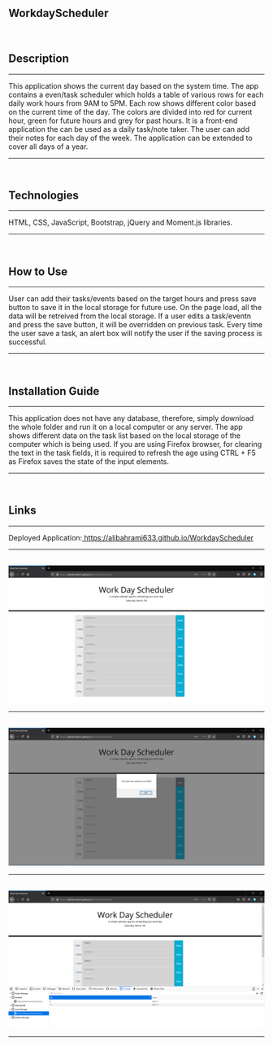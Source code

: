 ## WorkdayScheduler
<br>


## Description
<hr/>
    <p>
        This application shows the current day based on the system time. The app contains a even/task scheduler which holds a table of various rows for each daily work hours from 9AM to 5PM. 
        Each row shows different color based on the current time of the day. The colors are divided into red for current hour, green for future hours and grey for past hours.          It is a front-end application the can be used as a daily task/note taker. The user can add their notes for each day of the week. The application can be extended to cover all days of a year.
    </p>
<hr/>
<br>


## Technologies
<hr/>
    <p>
        HTML, CSS, JavaScript, Bootstrap, jQuery and Moment.js libraries.       
    </p>
<hr/>
<br>


## How to Use
<hr/>
    <p>
        User can add their tasks/events based on the target hours and press save button to save it in the local storage for future use.
        On the page load, all the data will be retreived from the local storage.
        If a user edits a task/eventn and press the save button, it will be overridden on previous task.
        Every time the user save a task, an alert box will notify the user if the saving process is successful. 
    </p>
<hr/>
<br>


## Installation Guide
<hr/>
    <p>
        This application does not have any database, therefore, simply download the whole folder and run it on a local computer or any server.
        The app shows different data on the task list based on the local storage of the computer which is being used.
        If you are using Firefox browser, for clearing the text in the task fields, it is required to refresh the age using CTRL + F5 as Firefox saves the state of the input elements.
    </p>
<hr/>
<br>


## Links

<hr/>
    <p>
        Deployed Application:<a href="https://alibahrami633.github.io/WorkdayScheduler/" target="_blank"> https://alibahrami633.github.io/WorkdayScheduler </a>
    </p>
<hr/>
<br>


<img src="https://raw.githubusercontent.com/alibahrami633/WorkdayScheduler/master/assets/images/screenshot01.png" alt="deployed application image" />

<hr />
<br>

<img src="https://raw.githubusercontent.com/alibahrami633/WorkdayScheduler/master/assets/images/screenshot02.png" alt="deployed application image" />

<hr />
<br>

<img src="https://raw.githubusercontent.com/alibahrami633/WorkdayScheduler/master/assets/images/screenshot03.png" alt="deployed application image" />

<hr />
